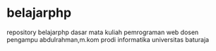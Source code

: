 # belajarphp
repository belajarphp dasar mata kuliah pemrograman web dosen pengampu abdulrahman,m.kom prodi informatika universitas baturaja

